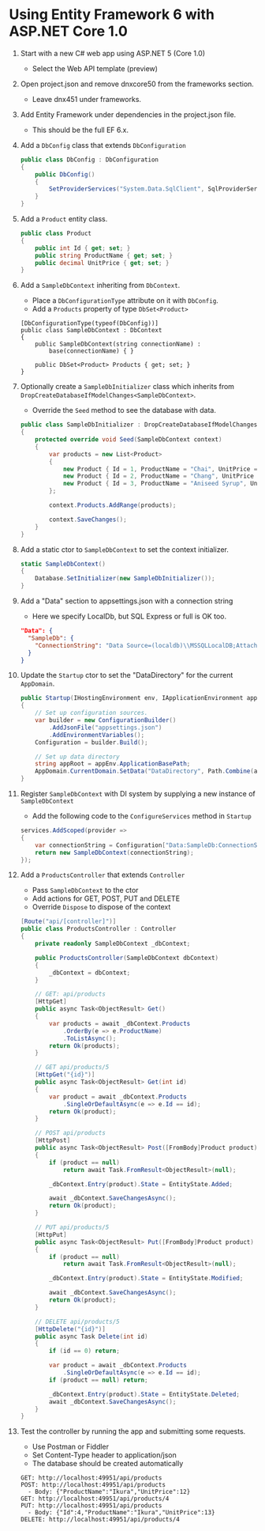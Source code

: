 # Using Entity Framework 6 with ASP.NET Core 1.0

1. Start with a new C# web app using ASP.NET 5 (Core 1.0)
    - Select the Web API template (preview)

2. Open project.json and remove dnxcore50 from the frameworks section.
    - Leave dnx451 under frameworks.

3. Add Entity Framework under dependencies in the project.json file.
    - This should be the full EF 6.x.

4.  Add a `DbConfig` class that extends `DbConfiguration`

    ```csharp
    public class DbConfig : DbConfiguration
    {
        public DbConfig()
        {
            SetProviderServices("System.Data.SqlClient", SqlProviderServices.Instance);
        }
    }
    ```

5. Add a `Product` entity class.

    ```csharp
    public class Product
    {
        public int Id { get; set; }
        public string ProductName { get; set; }
        public decimal UnitPrice { get; set; }
    }
    ```

6. Add a `SampleDbContext` inheriting from `DbContext`.
    - Place a `DbConfigurationType` attribute on it with `DbConfig`.
    - Add a `Products` property of type `DbSet<Product>`

    ```chsarp
    [DbConfigurationType(typeof(DbConfig))]
    public class SampleDbContext : DbContext
    {
        public SampleDbContext(string connectionName) :
            base(connectionName) { }

        public DbSet<Product> Products { get; set; }
    }
    ```
7. Optionally create a `SampleDbInitializer` class which inherits from `DropCreateDatabaseIfModelChanges<SampleDbContext>`.
    - Override the `Seed` method to see the database with data.

    ```csharp
    public class SampleDbInitializer : DropCreateDatabaseIfModelChanges<SampleDbContext>
    {
        protected override void Seed(SampleDbContext context)
        {
            var products = new List<Product>
            {
                new Product { Id = 1, ProductName = "Chai", UnitPrice = 10 },
                new Product { Id = 2, ProductName = "Chang", UnitPrice = 11 },
                new Product { Id = 3, ProductName = "Aniseed Syrup", UnitPrice = 12 },
            };

            context.Products.AddRange(products);

            context.SaveChanges();
        }
    }    
    ```

8. Add a static ctor to `SampleDbContext` to set the context initializer.

    ```csharp
    static SampleDbContext()
    {
        Database.SetInitializer(new SampleDbInitializer());
    }    
    ```

9. Add a "Data" section to appsettings.json with a connection string
    - Here we specify LocalDb, but SQL Express or full is OK too.

    ```json
    "Data": {
      "SampleDb": {
        "ConnectionString": "Data Source=(localdb)\\MSSQLLocalDB;AttachDbFilename=|DataDirectory|\\SampleDb.mdf;Integrated Security=True; MultipleActiveResultSets=True"
      }
    }
    ```

10. Update the `Startup` ctor to set the "DataDirectory" for the current `AppDomain`.

    ```csharp
    public Startup(IHostingEnvironment env, IApplicationEnvironment appEnv)
    {
        // Set up configuration sources.
        var builder = new ConfigurationBuilder()
            .AddJsonFile("appsettings.json")
            .AddEnvironmentVariables();
        Configuration = builder.Build();

        // Set up data directory
        string appRoot = appEnv.ApplicationBasePath;
        AppDomain.CurrentDomain.SetData("DataDirectory", Path.Combine(appRoot, "App_Data"));
    }
    ```

11. Register `SampleDbContext` with DI system by supplying a new instance of `SampleDbContext`
    - Add the following code to the `ConfigureServices` method in `Startup`

    ```csharp
    services.AddScoped(provider =>
    {
        var connectionString = Configuration["Data:SampleDb:ConnectionString"];
        return new SampleDbContext(connectionString);
    });
    ```
12. Add a `ProductsController` that extends `Controller`
    - Pass `SampleDbContext` to the ctor
    - Add actions for GET, POST, PUT and DELETE
    - Override `Dispose` to dispose of the context

    ```csharp
    [Route("api/[controller]")]
    public class ProductsController : Controller
    {
        private readonly SampleDbContext _dbContext;

        public ProductsController(SampleDbContext dbContext)
        {
            _dbContext = dbContext;
        }

        // GET: api/products
        [HttpGet]
        public async Task<ObjectResult> Get()
        {
            var products = await _dbContext.Products
                .OrderBy(e => e.ProductName)
                .ToListAsync();
            return Ok(products);
        }

        // GET api/products/5
        [HttpGet("{id}")]
        public async Task<ObjectResult> Get(int id)
        {
            var product = await _dbContext.Products
                .SingleOrDefaultAsync(e => e.Id == id);
            return Ok(product);
        }

        // POST api/products
        [HttpPost]
        public async Task<ObjectResult> Post([FromBody]Product product)
        {
            if (product == null)
                return await Task.FromResult<ObjectResult>(null);

            _dbContext.Entry(product).State = EntityState.Added;

            await _dbContext.SaveChangesAsync();
            return Ok(product);
        }

        // PUT api/products/5
        [HttpPut]
        public async Task<ObjectResult> Put([FromBody]Product product)
        {
            if (product == null)
                return await Task.FromResult<ObjectResult>(null);

            _dbContext.Entry(product).State = EntityState.Modified;

            await _dbContext.SaveChangesAsync();
            return Ok(product);
        }

        // DELETE api/products/5
        [HttpDelete("{id}")]
        public async Task Delete(int id)
        {
            if (id == 0) return;

            var product = await _dbContext.Products
                .SingleOrDefaultAsync(e => e.Id == id);
            if (product == null) return;

            _dbContext.Entry(product).State = EntityState.Deleted;
            await _dbContext.SaveChangesAsync();
        }
    }
    ```

13. Test the controller by running the app and submitting some requests.
    - Use Postman or Fiddler
    - Set Content-Type header to application/json
    - The database should be created automatically

    ```
    GET: http://localhost:49951/api/products
    POST: http://localhost:49951/api/products
      - Body: {"ProductName":"Ikura","UnitPrice":12}
    GET: http://localhost:49951/api/products/4
    PUT: http://localhost:49951/api/products
      - Body: {"Id":4,"ProductName":"Ikura","UnitPrice":13}
    DELETE: http://localhost:49951/api/products/4
    ```

